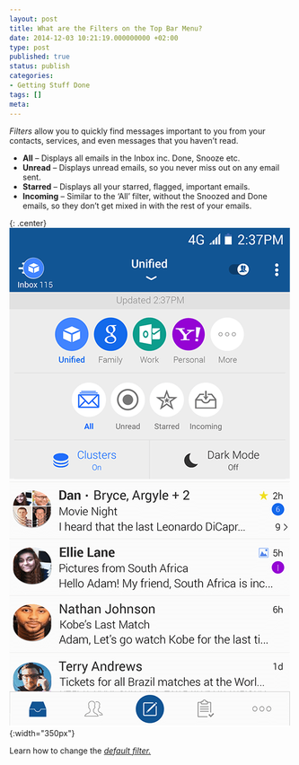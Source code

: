```yaml
---
layout: post
title: What are the Filters on the Top Bar Menu?
date: 2014-12-03 10:21:19.000000000 +02:00
type: post
published: true
status: publish
categories:
- Getting Stuff Done
tags: []
meta:
---
```


*Filters* allow you to quickly find messages important to you from your contacts, services, and even messages that you haven’t read.

* **All** – Displays all emails in the Inbox inc. Done, Snooze etc.
* **Unread** – Displays unread emails, so you never miss out on any email sent.
* **Starred** – Displays all your starred, flagged, important emails.
* **Incoming** – Similar to the ‘All’ filter, without the Snoozed and Done emails, so they don’t get mixed in with the rest of your emails.

{: .center}
![BlueMail Picker](/assets/BlueMail_PressKit_Picker-1-1.png){:width="350px"}

Learn how to change the *[default filter.](/how-do-i-change-the-default-filter/)*
